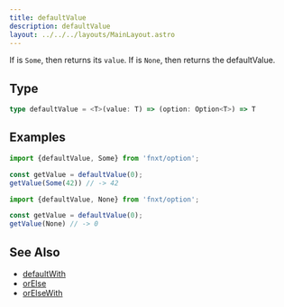 ```yaml
---
title: defaultValue
description: defaultValue
layout: ../../../layouts/MainLayout.astro
---
```

If is `Some`, then returns its `value`.
If is `None`, then returns the defaultValue.
## Type
```ts
type defaultValue = <T>(value: T) => (option: Option<T>) => T
```

## Examples
```ts
import {defaultValue, Some} from 'fnxt/option';

const getValue = defaultValue(0);
getValue(Some(42)) // -> 42
```

```ts
import {defaultValue, None} from 'fnxt/option';

const getValue = defaultValue(0);
getValue(None) // -> 0
```

## See Also


- [defaultWith](/core/en/option/defaultWith)
- [orElse](/core/en/option/orElse)
- [orElseWith](/core/en/option/orElseWith)
